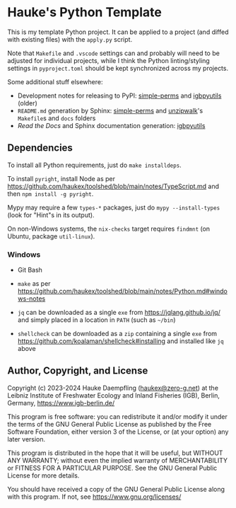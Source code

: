 Hauke's Python Template
=======================

This is my template Python project.
It can be applied to a project (and diffed with existing files) with the `apply.py` script.

Note that `Makefile` and `.vscode` settings can and probably will need to be adjusted
for individual projects, while I think the Python linting/styling settings in
`pyproject.toml` should be kept synchronized across my projects.

Some additional stuff elsewhere:
- Development notes for releasing to PyPI:
  [simple-perms](https://github.com/haukex/simple-perms/blob/main/dev/DevNotes.md) and
  [igbpyutils](https://github.com/haukex/igbpyutils/blob/main/dev/Notes.md) (older)
- `README.md` generation by Sphinx:
  [simple-perms](https://github.com/haukex/simple-perms) and
  [unzipwalk](https://github.com/haukex/unzipwalk)'s `Makefile`s and `docs` folders
- *Read the Docs* and Sphinx documentation generation:
  [igbpyutils](https://github.com/haukex/igbpyutils/)

Dependencies
------------

To install all Python requirements, just do `make installdeps`.

To install `pyright`, install Node as per
<https://github.com/haukex/toolshed/blob/main/notes/TypeScript.md>
and then `npm install -g pyright`.

Mypy may require a few `types-*` packages, just do `mypy --install-types` (look for "Hint"s in its output).

On non-Windows systems, the `nix-checks` target requires `findmnt` (on Ubuntu, package `util-linux`).

### Windows

- Git Bash

- `make` as per <https://github.com/haukex/toolshed/blob/main/notes/Python.md#windows-notes>

- `jq` can be downloaded as a single `exe` from <https://jqlang.github.io/jq/> and simply placed in a location in `PATH` (such as `~/bin`)

- `shellcheck` can be downloaded as a `zip` containing a single `exe` from <https://github.com/koalaman/shellcheck#installing>
  and installed like `jq` above


Author, Copyright, and License
------------------------------

Copyright (c) 2023-2024 Hauke Daempfling (haukex@zero-g.net)
at the Leibniz Institute of Freshwater Ecology and Inland Fisheries (IGB),
Berlin, Germany, https://www.igb-berlin.de/

This program is free software: you can redistribute it and/or modify
it under the terms of the GNU General Public License as published by
the Free Software Foundation, either version 3 of the License, or
(at your option) any later version.

This program is distributed in the hope that it will be useful,
but WITHOUT ANY WARRANTY; without even the implied warranty of
MERCHANTABILITY or FITNESS FOR A PARTICULAR PURPOSE. See the
GNU General Public License for more details.

You should have received a copy of the GNU General Public License
along with this program. If not, see https://www.gnu.org/licenses/
